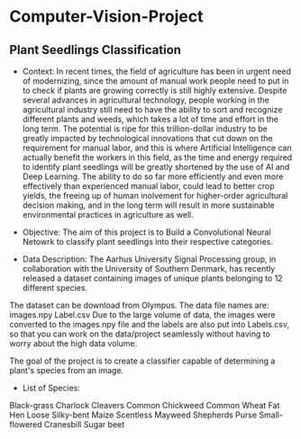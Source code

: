 # Computer-Vision-Project

## Plant Seedlings Classification
- Context:
In recent times, the field of agriculture has been in urgent need of modernizing, since the amount of manual work people need to put in to check if plants are growing correctly is still highly extensive. Despite several advances in agricultural technology, people working in the agricultural industry still need to have the ability to sort and recognize different plants and weeds, which takes a lot of time and effort in the long term. The potential is ripe for this trillion-dollar industry to be greatly impacted by technological innovations that cut down on the requirement for manual labor, and this is where Artificial Intelligence can actually benefit the workers in this field, as the time and energy required to identify plant seedlings will be greatly shortened by the use of AI and Deep Learning. The ability to do so far more efficiently and even more effectively than experienced manual labor, could lead to better crop yields, the freeing up of human inolvement for higher-order agricultural decision making, and in the long term will result in more sustainable environmental practices in agriculture as well.

- Objective:
The aim of this project is to Build a Convolutional Neural Netowrk to classify plant seedlings into their respective categories.

- Data Description:
The Aarhus University Signal Processing group, in collaboration with the University of Southern Denmark, has recently released a dataset containing images of unique plants belonging to 12 different species.

The dataset can be download from Olympus.
The data file names are:
images.npy
Label.csv
Due to the large volume of data, the images were converted to the images.npy file and the labels are also put into Labels.csv, so that you can work on the data/project seamlessly without having to worry about the high data volume.

The goal of the project is to create a classifier capable of determining a plant's species from an image.

- List of Species:

Black-grass
Charlock
Cleavers
Common Chickweed
Common Wheat
Fat Hen
Loose Silky-bent
Maize
Scentless Mayweed
Shepherds Purse
Small-flowered Cranesbill
Sugar beet
